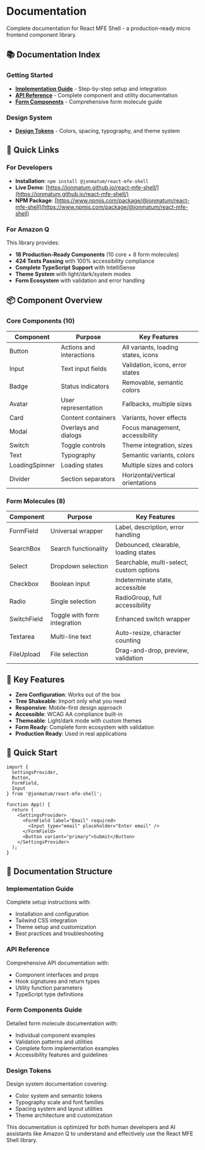 # Documentation

Complete documentation for React MFE Shell - a production-ready micro frontend component library.

## 📚 Documentation Index

### Getting Started
- **[Implementation Guide](implementation-guide.md)** - Step-by-step setup and integration
- **[API Reference](API_REFERENCE.md)** - Complete component and utility documentation
- **[Form Components](FORM_COMPONENTS.md)** - Comprehensive form molecule guide

### Design System
- **[Design Tokens](design-tokens.md)** - Colors, spacing, typography, and theme system

## 🚀 Quick Links

### For Developers
- **Installation**: `npm install @jonmatum/react-mfe-shell`
- **Live Demo**: [https://jonmatum.github.io/react-mfe-shell/](https://jonmatum.github.io/react-mfe-shell/)
- **NPM Package**: [https://www.npmjs.com/package/@jonmatum/react-mfe-shell](https://www.npmjs.com/package/@jonmatum/react-mfe-shell)

### For Amazon Q
This library provides:
- **18 Production-Ready Components** (10 core + 8 form molecules)
- **424 Tests Passing** with 100% accessibility compliance
- **Complete TypeScript Support** with IntelliSense
- **Theme System** with light/dark/system modes
- **Form Ecosystem** with validation and error handling

## 📦 Component Overview

### Core Components (10)
| Component | Purpose | Key Features |
|-----------|---------|--------------|
| Button | Actions and interactions | All variants, loading states, icons |
| Input | Text input fields | Validation, icons, error states |
| Badge | Status indicators | Removable, semantic colors |
| Avatar | User representation | Fallbacks, multiple sizes |
| Card | Content containers | Variants, hover effects |
| Modal | Overlays and dialogs | Focus management, accessibility |
| Switch | Toggle controls | Theme integration, sizes |
| Text | Typography | Semantic variants, colors |
| LoadingSpinner | Loading states | Multiple sizes and colors |
| Divider | Section separators | Horizontal/vertical orientations |

### Form Molecules (8)
| Component | Purpose | Key Features |
|-----------|---------|--------------|
| FormField | Universal wrapper | Label, description, error handling |
| SearchBox | Search functionality | Debounced, clearable, loading states |
| Select | Dropdown selection | Searchable, multi-select, custom options |
| Checkbox | Boolean input | Indeterminate state, accessible |
| Radio | Single selection | RadioGroup, full accessibility |
| SwitchField | Toggle with form integration | Enhanced switch wrapper |
| Textarea | Multi-line text | Auto-resize, character counting |
| FileUpload | File selection | Drag-and-drop, preview, validation |

## 🎯 Key Features

- **Zero Configuration**: Works out of the box
- **Tree Shakeable**: Import only what you need  
- **Responsive**: Mobile-first design approach
- **Accessible**: WCAG AA compliance built-in
- **Themeable**: Light/dark mode with custom themes
- **Form Ready**: Complete form ecosystem with validation
- **Production Ready**: Used in real applications

## 🔧 Quick Start

```tsx
import { 
  SettingsProvider, 
  Button, 
  FormField, 
  Input 
} from '@jonmatum/react-mfe-shell';

function App() {
  return (
    <SettingsProvider>
      <FormField label="Email" required>
        <Input type="email" placeholder="Enter email" />
      </FormField>
      <Button variant="primary">Submit</Button>
    </SettingsProvider>
  );
}
```

## 📖 Documentation Structure

### Implementation Guide
Complete setup instructions with:
- Installation and configuration
- Tailwind CSS integration
- Theme setup and customization
- Best practices and troubleshooting

### API Reference
Comprehensive API documentation with:
- Component interfaces and props
- Hook signatures and return types
- Utility function parameters
- TypeScript type definitions

### Form Components Guide
Detailed form molecule documentation with:
- Individual component examples
- Validation patterns and utilities
- Complete form implementation examples
- Accessibility features and guidelines

### Design Tokens
Design system documentation covering:
- Color system and semantic tokens
- Typography scale and font families
- Spacing system and layout utilities
- Theme architecture and customization

This documentation is optimized for both human developers and AI assistants like Amazon Q to understand and effectively use the React MFE Shell library.
